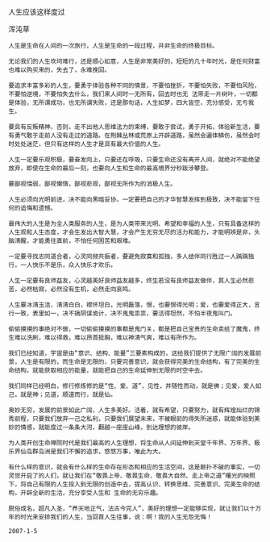 人生应该这样度过

浑沌草


    人生是生命在人间的一次旅行，人生是生命的一段过程，并非生命的终极目标。

    无论我们的人生坎坷难行，还是顺心如意，人生是非常美好的，短短的几十年时光，是任何财富也难以购买来的，失去了，永难挽回。

    要追求丰富多彩的人生，要勇于体验各种不同的情景，不要怕挫折，不要怕失败，不要怕风险，不要怕逆境，不要怕失去什么，我们来人间时一无所有，回去时也无 法带走一片树叶，一切都是体验，无所谓成功，也无所谓失败，还是那句话，人生如梦，四大皆空，充分感受，无亏我生。

    要具有反叛精神，否则，走不出他人思维法力的束缚，要敢于尝试，勇于开拓，体验新生活，要有勇气敢于走前人没有走过的道路。在荆棘丛林或荒原上开辟道路，虽然会遍体鳞伤，虽然会时时处处迷茫，但只有这样的人生才是具有最大价值的人生。

    人生一定要乐观积极，要奋发向上，只要还在呼吸，只要生命还没有离开人间，就绝对不能绝望放弃，即使在生命的最后一刻，也要向人生和生命的最高境界分秒跋涉攀登。

    要鄙视懦弱，鄙视懒惰，鄙视悲观，鄙视无所作为的消极人生。

    人生必须向光明前进，决不能向黑暗妥协，一定要把自己的才华智慧发挥到极致，决不能留下任何的追悔和遗憾。

    最伟大的人生是为全人类服务的人生，是为人类带来光明、希望和幸福的人生，只有具备这样的人生观和人生态度，才会生发出大智大慧，才会产生无穷无尽的活力和能力，才能明辨是非，头脑清醒，才能勇往直前，不怕任何困苦和艰难。

    一定要寻找志同道合者，心灵同频共振者，要避免寂寞和孤独，多人结伴同行胜过一人踽踽独行，一人快乐不是乐，众人快乐才欢乐。

    人生一定要有良师益友，心灵越美好良师益友越多，终生若没有良师益友做伴，其人生必然悲苦，必然枯寂，必然没有生机，必然走向哀鸣。

    人生要冰清玉洁，清清白白，襟怀坦白，光明磊落，恨，也要恨得光明；爱，也要爱得正大，言行一致，表里如一，决不搞阴谋诡计，决不鬼鬼祟祟，要活得坦然，不怕半夜鬼叫门。

    偷偷摸摸的事绝对不做，一切偷偷摸摸的事都是鬼门关，都是把自己宝贵的生命卖给了魔鬼，终生难以洗刷，难以得救，难以昂首挺胸，难以神清气爽，难以有所作为。

    我们已经知道，宇宙是由“意识、结构、能量”三要素构成的，这给我们提供了无限广阔的发展前景，人生是有限的，而生命是无限的，只要完善意识，就会获得完美的生命结构，有了完美的生命结构，就能获取相应的能量，就能把自己的生命延伸到无限的时空中去。

    我们同样已经明白，修行修炼修的是“性、爱、道”，见性，并随性而动，就是佛；见爱，爱人如己，就是神；见道，顺道而行，就是仙。

    奥妙无穷，发展的前景如此广阔，人生多美好。活着，就有希望，只要努力，就有辉煌灿烂的锦秀前程，只要我们放弃一己之私利，只要我们展望未来，不被眼前的得失所迷惑，就能体验到美妙的情感，就能度过一条条大河，翻越一座座山峰，到达理想的彼岸。

    为人类开创生命禅院时代是我们最高的人生理想，将生命从人间延伸到天堂千年界、万年界、极乐界仙岛群岛洲是我们不懈的追求，悠悠万事，唯此为大。

    有什么样的意识，就会有什么样的生命存在形态和相应的生活空间，这是颠扑不破的事实，一切灵觉开启了的人们，就让我们在“敬畏上帝、敬畏生命、敬畏大自然、走上帝之道”曙光的映照下，将自己有限的人生投入到无限的创造中去，提高认识、转换思维、完善意识、完美生命的结构，开辟全新的生活，充分享受人生和 生命的无穷乐趣。

    脱俗成名，超凡入圣，“养天地正气，法古今完人”，美好的理想一定能够实现，就让我们以十万年的时光来安排我们的人生，当回首人生往事，说：啊！我的人生无怨无悔！    

    2007-1-5



